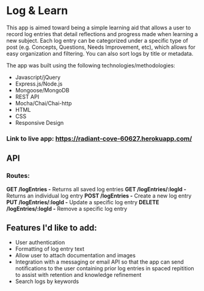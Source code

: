 # Log & Learn
This app is aimed toward being a simple learning aid that allows a user to record log entries that detail reflections and progress made when learning a new subject. Each log entry can be categorized under a specific type of post (e.g. Concepts, Questions, Needs Improvement, etc), which allows for easy organization and filtering. You can also sort logs by title or metadata. 

The app was built using the following technologies/methodologies:
* Javascript/jQuery
* Express.js/Node.js
* Mongoose/MongoDB
* REST API
* Mocha/Chai/Chai-http
* HTML
* CSS
* Responsive Design

### Link to live app: https://radiant-cove-60627.herokuapp.com/

## API
### Routes:
**GET /logEntries -** Returns all saved log entries
**GET /logEntries/:logId -** Returns an individual log entry
**POST /logEntries -** Create a new log entry
**PUT /logEntries/:logId -** Update a specific log entry
**DELETE /logEntries/:logId -** Remove a specific log entry

## Features I'd like to add:
* User authentication
* Formatting of log entry text
* Allow user to attach documentation and images
* Integration with a messaging or email API so that the app can send notifications to the user containing prior log entries in spaced repitition to assist with retention and knowledge refinement
* Search logs by keywords
